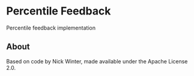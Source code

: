 # Percentile Feedback

Percentile feedback implementation

## About

Based on code by Nick Winter, made available under the Apache License 2.0.
